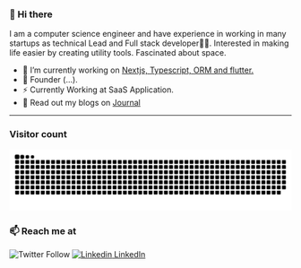 
### 👋 Hi there 
I am a computer science engineer and have experience in working in many startups as technical Lead and Full stack developer👨‍💻. Interested in making life easier by creating utility tools. Fascinated about space.


- 🔭 I’m currently working on [Nextjs, Typescript, ORM and flutter.](https://github.com/Khadar-abdi/Hamud.io)
- 🍔 Founder (...).
- ⚡ Currently Working at SaaS Application.
- 💬 Read out my blogs on [Journal](https://portfoliokhader.vercel.app/)

<hr />

### Visitor count
<picture>
  <source
    media="(prefers-color-scheme: dark)"
    srcset="https://raw.githubusercontent.com/platane/snk/output/github-contribution-grid-snake-dark.svg"
  />
  <source
    media="(prefers-color-scheme: light)"
    srcset="https://raw.githubusercontent.com/platane/snk/output/github-contribution-grid-snake.svg"
  />
  <img
    alt="github contribution grid snake animation"
    src="https://raw.githubusercontent.com/platane/snk/output/github-contribution-grid-snake.svg"
  />
</picture>

### 📫 Reach me at 
![Twitter Follow](https://x.com/khadaer_)
[![Linkedin](https://www.linkedin.com/in/khadar-abdi-hassan-38a9ab218) LinkedIn](https://www.linkedin.com/in/khadar-abdi-hassan-38a9ab218)
